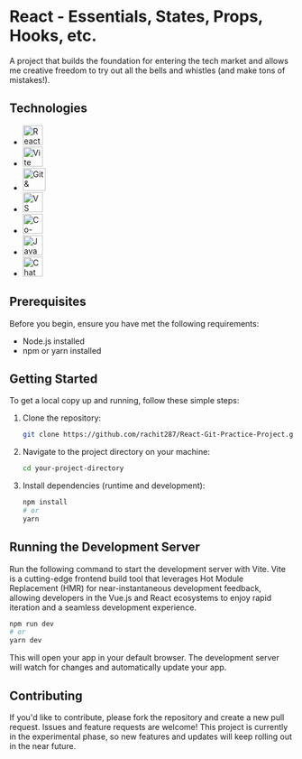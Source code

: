 # React - Essentials, States, Props, Hooks, etc.

A project that builds the foundation for entering the tech market and allows me creative freedom to try out all the bells and whistles (and make tons of mistakes!). 

## Technologies 
- <img src="https://upload.wikimedia.org/wikipedia/commons/thumb/a/a7/React-icon.svg/2300px-React-icon.svg.png" alt="React Logo" width="35"/>
  
- <img src="https://vitejs.dev/logo-with-shadow.png" alt="Vite Logo" width="35"/>

- <img src="https://www.biteinteractive.com/wp-content/uploads/2021/05/git-vs-github.png" alt="Git & GitHub" width="40"/>

- <img src="https://upload.wikimedia.org/wikipedia/commons/thumb/9/9a/Visual_Studio_Code_1.35_icon.svg/2048px-Visual_Studio_Code_1.35_icon.svg.png" alt="VS Code" width="35"/>

- <img src="https://static-00.iconduck.com/assets.00/brand-github-copilot-icon-2048x1775-2h15dc8k.png" alt="Co-Pilot" width="35"/>

- <img src="https://upload.wikimedia.org/wikipedia/commons/thumb/6/6a/JavaScript-logo.png/768px-JavaScript-logo.png" alt="JavaScript" width="35"/>

- <img src="https://upload.wikimedia.org/wikipedia/commons/thumb/0/04/ChatGPT_logo.svg/1024px-ChatGPT_logo.svg.png" alt="ChatGPT" width="35"/>


## Prerequisites

Before you begin, ensure you have met the following requirements:
- Node.js installed
- npm or yarn installed

## Getting Started

To get a local copy up and running, follow these simple steps:

1. Clone the repository:
   ```bash
   git clone https://github.com/rachit287/React-Git-Practice-Project.git

2. Navigate to the project directory on your machine:
   ```bash
   cd your-project-directory

3. Install dependencies (runtime and development): 
   ```bash
   npm install
   # or
   yarn

## Running the Development Server
Run the following command to start the development server with Vite. Vite is a cutting-edge frontend build tool that leverages Hot Module Replacement (HMR) for near-instantaneous development feedback, allowing developers in the Vue.js and React ecosystems to enjoy rapid iteration and a seamless development experience.

```bash
npm run dev
# or
yarn dev
```

This will open your app in your default browser. The development server will watch for changes and automatically update your app.

## Contributing
If you'd like to contribute, please fork the repository and create a new pull request. Issues and feature requests are welcome! This project is currently in the experimental phase, so new features and updates will keep rolling out in the near future. 






